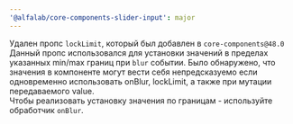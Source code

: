```yaml
---
'@alfalab/core-components-slider-input': major
---
```


Удален пропс `lockLimit`, который был добавлен в `core-components@48.0`<br/>
Данный пропс использовался для установки значений в пределах указанных min/max границ при `blur` событии.
Было обнаружено, что значения в компоненте могут вести себя непредсказуемо если одновременно использовать onBlur, lockLimit, а также при мутации передаваемого value.<br/>
Чтобы реализовать установку значения по границам - используйте обработчик `onBlur`.
